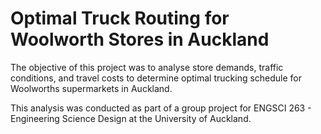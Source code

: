 # Optimal Truck Routing for Woolworth Stores in Auckland

The objective of this project was to analyse store demands, traffic conditions, and travel costs to determine optimal trucking schedule for Woolworths supermarkets in Auckland.

This analysis was conducted as part of a group project for ENGSCI 263 - Engineering Science Design at the University of Auckland.
